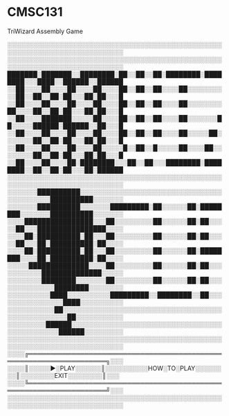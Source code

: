 # CMSC131
TriWizard Assembly Game

░░░░░░░░░░░░░░░░░░░░░░░░░░░░░░░░░░░░░░░░░░░░░░░░░░░░░░░░░░░░░░░░░░░░░░░░░░░░░
░░░░░░░░░░░░░░░░░░░░░░░░░░░░░░░░░░░░░░░░░░░░░░░░░░░░░░░░░░░░░░░░░░░░░░░░░░░░░
███████░███████░░████████░██░░██░░██░████████░████████░░░████░░██████░░██████
░░██░░░░██░░░░██░░░░██░░░░██░░██░░██░░░░██░░░░░░░░░░██░░██░░██░██░░░██░██░░░█
░░██░░░░██░░░░██░░░░██░░░░██░░██░░██░░░░██░░░░░░░░██░░░░██░░██░██░░░██░██░░░█
░░██░░░░███████░░░░░██░░░░██░░██░░██░░░░██░░░░░░░██░░░░░██████░██████░░██░░░█
░░██░░░░██░░░░██░░░░██░░░░██░░██░░██░░░░██░░░░░██░░░░░░░██░░██░██░░░██░██░░░█
░░██░░░░██░░░░██░░░░██░░░░░█░░██░░█░░░░░██░░░░██░░░░░░░░██░░██░██░░░██░██░░░█
░░██░░░░██░░░░██░████████░░░██░░██░░░████████░████████░░██░░██░██░░░██░██████
░░░░░░░░░░░░░░░░░░░░░░░░░░░░░░░░░░░░░░░░░░░░░░░░░░░░░░░░░░░░░░░░░░░░░░░░░░░░░
░░░░░░░██████████░░░░░░░░░░░░░░░░░░░░░░░░░░░░░░░░░░░░░░░░░░░██████████░░░░░░░
░░░░░░░██████████░░░░░░░█████████░██░░░░░░██░████████░░░░░░░██████████░░░░░░░
░░░░████████████████░░░██░░░░░░░░░██░░░░░░██░██░░░░░██░░░████████████████░░░░
░░░░██░██████████░██░░░██░░░░░░░░░██░░░░░░██░██░░░░░██░░░██░██████████░██░░░░
░░░░██░██████████░██░░░██░░░░░░░░░██░░░░░░██░████████░░░░██░██████████░██░░░░
░░░░░██████████████░░░░██░░░░░░░░░██░░░░░░██░██░░░░░░░░░░░██████████████░░░░░
░░░░░░░░████████░░░░░░░██░░░░░░░░░██░░░░░░██░██░░░░░░░░░░░░░░████████░░░░░░░░
░░░░░░░░░░████░░░░░░░░░░█████████░░████████░░██░░░░░░░░░░░░░░░░████░░░░░░░░░░
░░░░░░░░░░░██░░░░░░░░░░░░░░░░░░░░░░░░░░░░░░░░░░░░░░░░░░░░░░░░░░░██░░░░░░░░░░░
░░░░░░░░░██████░░░░░░░░░░░░░░░░░░░░░░░░░░░░░░░░░░░░░░░░░░░░░░░██████░░░░░░░░░
░░░░░░░░░░░░░░░░░░░░░░░░░░░░░░░░░░░░░░░░░░░░░░░░░░░░░░░░░░░░░░░░░░░░░░░░░░░░░
░░░░╔════════════════════════════════════════════════════════════════════╗░░░
░░░░║░░░░░►░PLAY░░░░░░║░░░░░░░░░░HOW░TO░PLAY░░░░░░░░║░░░░░░░░EXIT░░░░░░░░║░░░
░░░░╚════════════════════════════════════════════════════════════════════╝░░░
░░░░░░░░░░░░░░░░░░░░░░░░░░░░░░░░░░░░░░░░░░░░░░░░░░░░░░░░░░░░░░░░░░░░░░░░░░░░░
